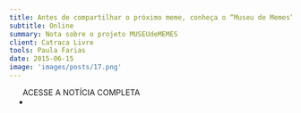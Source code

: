 ```yaml
---
title: Antes de compartilhar o próximo meme, conheça o “Museu de Memes”
subtitle: Online
summary: Nota sobre o projeto MUSEUdeMEMES
client: Catraca Livre
tools: Paula Farias
date: 2015-06-15
image: 'images/posts/17.png'
---
```




<div class="post__share"><ul class="share__list list-reset">ACESSE A NOTÍCIA COMPLETA<li class="share__item" style="margin-left: 10px"><a class="share__link share__facebook" style="background: #fa5657" href="https://naresponsa.catracalivre.com.br/geral/quentinhas/indicacao/antes-de-compartilhar-o-proximo-meme-conheca-o-museu-de-memes/" 
onclick=window.open(this.href, 'pop-up', 'left=20,top=20,width=500,height=500,toolbar=1,resizable=0'); return false;" title="Link" rel="nofollow"><i class="fa-solid fa-link"></i></a></li></ul></div>
<!-- <div class="gallery-box"><div class="gallery"><img src="/clipping/images/example-1.jpg" loading="lazy" alt="Project"><img src="/clipping/images/example-2.jpg" loading="lazy" alt="Project"></div><em>Gallery / <a href="https://www.freepik.com/" target="_blank">Freepic</a></em></div> -->